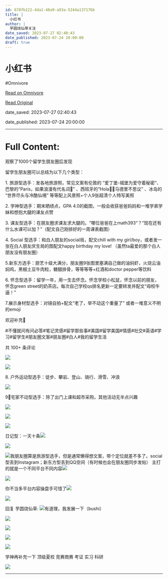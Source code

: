 ```yaml
---
id: 678fb122-4da1-48a9-a93a-5244a137176b
title: |
  小红书
author: |
  芋圆烧仙草关注
date_saved: 2023-07-27 02:40:43
date_published: 2023-07-24 20:00:00
draft: true
---
```


# 小红书
#Omnivore

[Read on Omnivore](https://omnivore.app/me/https-www-xiaohongshu-com-discovery-item-64-bf-8-c-9700000000010-1899613e819)

[Read Original](https://www.xiaohongshu.com/discovery/item/64bf8c97000000000103c884?app_platform=ios&app_version=7.96.1&apptime=1690427748&appuid=62fbf0010000000012002f42&author_share=1&share_from_user_hidden=true&type=normal&xhsshare=WeixinTimeline)

date_saved: 2023-07-27 02:40:43

date_published: 2023-07-24 20:00:00

--- 

# Full Content: 

观察了1000个留学生朋友圈后发现

留学生朋友圈可以总结为以下几个类型：

1\. 旅游型选手：发各地旅游照，常见文案有伦敦的 “爱丁堡-城堡为爱守着秘密”、巴黎的“Paris，如果浪漫有代名词💐” 、西班牙的“Hola👋🏻马德里不思议” 、冰岛的 “世界尽头与冷酷仙境” 等等配上风景照+个人9张超清个人特写美照

2\. 学神型选手：期末晒绩点，GPA 4.0的截图，一般会收获爸爸妈妈和一堆学弟学妹和想抱大腿的课友点赞

3\. 课友型选手：在朋友圈求课友求大腿的。“哪位爸爸在上math393“？“现在还有什么水课可以加？”（配文自己刚排好的一周课表截图）

4\. Social 型选手：和白人朋友的social局，配文chill with my girl/boy，或者发一张在白人朋友庆生局的图配文happy birthday my love! （虽然ta最爱的那个白人朋友没有朋友圈）

5.新东方选手：厨艺十级大满分，朋友圈9张图里塞满自己做的油焖虾，火烧云油焖鸡，黑椒土豆牛肉粒，糖醋排骨，等等等等+红酒和doctor pepper等饮料

6\. 怀念型选手：留学一年，用一生去怀念。怀念学校小松鼠，怀念以前的朋友，怀念green street的奶茶店。每次自己学校qs排名更新一定要转发并配文“母校牛逼！”

7.展示身材型选手：对镜自拍+配文“老了，举不动这个重量了” 或者一堆意义不明的emoji

欢迎补充👀

#不懂就问有问必答#笔记灵感#留学那些事#美国#留学美国#情感#社交#英语#学习#留学生#朋友圈文案#朋友圈#白人#我的留学生活

共 100+ 条评论

[![](https://proxy-prod.omnivore-image-cache.app/0x0,sTyDRwfw4jS_9KgeDD4Cd3KNCgmnXHMMXg6izXuiBFSE/https://sns-avatar-qc.xhscdn.com/avatar/62f8da0c471b0fa259fdb4e1.jpg?imageView2/2/w/120/format/jpg|imageMogr2/strip)](https://www.xiaohongshu.com/user/profile/5bab31a829efc10001699780)

[![](https://proxy-prod.omnivore-image-cache.app/0x0,siAzYCGsf-0T3SchYUItwcKHJl5DYxmfXe42KoYZFJJ0/https://sns-avatar-qc.xhscdn.com/avatar/613826d33fca1293621ca682.jpg?imageView2/2/w/120/format/jpg|imageMogr2/strip)](https://www.xiaohongshu.com/user/profile/60501fb6000000000100332b)

8\. 户外运动型选手：徒步、攀岩、登山、骑行、滑雪、冲浪

[![](https://proxy-prod.omnivore-image-cache.app/0x0,soOYoP8Xh9Ndl3HRdHBwIhLUeEXPOfgHIPWPC0q9yghI/https://sns-avatar-qc.xhscdn.com/avatar/ae351b5abc78ae2e8d79998354db8440.jpg?imageView2/2/w/120/format/jpg|imageMogr2/strip)](https://www.xiaohongshu.com/user/profile/61780d470000000002018cac)

9⃣️宅家不动型选手：除了出门上课和超市采购，其他活动无半点兴趣

[![](https://proxy-prod.omnivore-image-cache.app/0x0,sLX8K-_xWQA-AL1V1QgkVk5QAmHfTfdVthP6Kucf4gZU/https://sns-avatar-qc.xhscdn.com/avatar/640cc4878fbfe1bdd2825b19.jpg?imageView2/2/w/120/format/jpg|imageMogr2/strip)](https://www.xiaohongshu.com/user/profile/59d6139c20e88f5cd4ab6a36)

[![](https://proxy-prod.omnivore-image-cache.app/0x0,sSNuFSGcWbE473ggGN2m88uDJfiP2PW7uezPuMpxsypI/https://sns-avatar-qc.xhscdn.com/avatar/1000g2jo2m9lgco2js0604aicv6cqtd92vbgnduo?imageView2/2/w/120/format/jpg|imageMogr2/strip)](https://www.xiaohongshu.com/user/profile/5b7dd9aec6962f0001a0b522)

[![](https://proxy-prod.omnivore-image-cache.app/0x0,s8Mk9bilxgEAtnJ-tP92adMEMP9-qw3G4XR16wjX52Ww/https://sns-avatar-qc.xhscdn.com/avatar/623ea20c329343cb72398092.jpg?imageView2/2/w/120/format/jpg|imageMogr2/strip)](https://www.xiaohongshu.com/user/profile/5b4dab6511be101327830c8f)

日记型：一天十条![](https://proxy-prod.omnivore-image-cache.app/0x0,sx1SlZ_JD_wpPbkxkZVXU3DLhWfK-G9GaSRhgMLzwiPM/https://picasso-static.xiaohongshu.com/fe-platform/b862c8f94da375f55805a97c152efeeb5099c149.png)

[![](https://proxy-prod.omnivore-image-cache.app/0x0,sKVrtl0G-n-PmniUfaAAMOQQ265MpqBeVqNrQ0i-etW0/https://sns-avatar-qc.xhscdn.com/avatar/1000g2jo2jc07182iu0505o1n6nkg87judeebgjo?imageView2/2/w/120/format/jpg|imageMogr2/strip)](https://www.xiaohongshu.com/user/profile/603735e90000000001001e7e)

![](https://proxy-prod.omnivore-image-cache.app/0x0,s1FgHJ3i9OM74WpNYiPspnsixEDkZRyBCZyGlyq723oM/https://picasso-static.xiaohongshu.com/fe-platform/b7c0498189d449e8f22946be494d6bad48eda5ab.png)我朋友圈算是旅游型选手，但是通常懒得想文案，带个定位就差不多了。social型丢到Instagram；新东方型丢到QQ空间（有时候也会在朋友圈同步发帖） 主打的就是一个不同平台不同内容![](https://proxy-prod.omnivore-image-cache.app/0x0,s1FgHJ3i9OM74WpNYiPspnsixEDkZRyBCZyGlyq723oM/https://picasso-static.xiaohongshu.com/fe-platform/b7c0498189d449e8f22946be494d6bad48eda5ab.png)

[![](https://proxy-prod.omnivore-image-cache.app/0x0,sGFzceNqFXzrjiTEcMD9YEue9A7kaFl6IMFHdHVZnM4o/https://sns-avatar-qc.xhscdn.com/avatar/63edafc37a8c170ff19c37f9.jpg?imageView2/2/w/120/format/jpg|imageMogr2/strip)](https://www.xiaohongshu.com/user/profile/593a705c5e87e72f67242f9a)

你不当多平台内容操盘手可惜了![](https://proxy-prod.omnivore-image-cache.app/0x0,s1FgHJ3i9OM74WpNYiPspnsixEDkZRyBCZyGlyq723oM/https://picasso-static.xiaohongshu.com/fe-platform/b7c0498189d449e8f22946be494d6bad48eda5ab.png)

[![](https://proxy-prod.omnivore-image-cache.app/0x0,sKVrtl0G-n-PmniUfaAAMOQQ265MpqBeVqNrQ0i-etW0/https://sns-avatar-qc.xhscdn.com/avatar/1000g2jo2jc07182iu0505o1n6nkg87judeebgjo?imageView2/2/w/120/format/jpg|imageMogr2/strip)](https://www.xiaohongshu.com/user/profile/603735e90000000001001e7e)

回复 芋圆烧仙草: ![](https://proxy-prod.omnivore-image-cache.app/0x0,s1FgHJ3i9OM74WpNYiPspnsixEDkZRyBCZyGlyq723oM/https://picasso-static.xiaohongshu.com/fe-platform/b7c0498189d449e8f22946be494d6bad48eda5ab.png)有道理，我发展一下（bushi）

[![](https://proxy-prod.omnivore-image-cache.app/0x0,seMiJCT8B9AIuFmKIPDivGh7QJcYBvD-YO2mTF6yE_Ts/https://sns-avatar-qc.xhscdn.com/avatar/63da5c9450f03d23daaf486f.jpg?imageView2/2/w/120/format/jpg|imageMogr2/strip)](https://www.xiaohongshu.com/user/profile/6299c9c8000000002102ba6c)

[![](https://proxy-prod.omnivore-image-cache.app/0x0,sVqpdmMJHPTYV91IAmMJcoNyKyHbb0rodcMk4LvgGYU4/https://sns-avatar-qc.xhscdn.com/avatar/59ed37d5b46c5d75ae7173a0.jpg?imageView2/2/w/120/format/jpg|imageMogr2/strip)](https://www.xiaohongshu.com/user/profile/59ed37d34eacab66cc4a17c1)

[![](https://proxy-prod.omnivore-image-cache.app/0x0,s5phHxRdXcgoZmmmTifxNzkkBr3bAsBoRLZ5z5TvV8b4/https://sns-avatar-qc.xhscdn.com/avatar/1000g2jo2qvla9dek80005oahhgm0ktcai8bihjg?imageView2/2/w/120/format/jpg|imageMogr2/strip)](https://www.xiaohongshu.com/user/profile/61518c2c000000000202758a)

[![](https://proxy-prod.omnivore-image-cache.app/0x0,sWf_Ccru1hzfqfarW-c-T3OBTlwdMi5-oet8FuqQdg_o/https://sns-avatar-qc.xhscdn.com/avatar/61a9b12cf97aaf75ba170fa9.jpg?imageView2/2/w/120/format/jpg|imageMogr2/strip)](https://www.xiaohongshu.com/user/profile/5a995269e8ac2b4f578af6c8)

学神再补充一下 顶级夏校 竞赛商赛 考证 实习 科研

[![](https://proxy-prod.omnivore-image-cache.app/0x0,sGFzceNqFXzrjiTEcMD9YEue9A7kaFl6IMFHdHVZnM4o/https://sns-avatar-qc.xhscdn.com/avatar/63edafc37a8c170ff19c37f9.jpg?imageView2/2/w/120/format/jpg|imageMogr2/strip)](https://www.xiaohongshu.com/user/profile/593a705c5e87e72f67242f9a)

---

